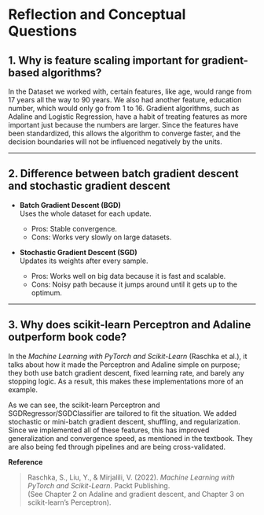 # Reflection and Conceptual Questions

## 1. Why is feature scaling important for gradient-based algorithms?
In the Dataset we worked with, certain features, like age, would range from 17 years all the way to 90 years. We also had another feature, education number, which would only go from 1 to 16. Gradient algorithms, such as Adaline and Logistic Regression, have a habit of treating features as more important just because the numbers are larger. Since the features have been standardized, this allows the algorithm to converge faster, and the decision boundaries will not be influenced negatively by the units.

---

## 2. Difference between batch gradient descent and stochastic gradient descent
- **Batch Gradient Descent (BGD)**  
  Uses the whole dataset for each update.  
  - Pros: Stable convergence.  
  - Cons: Works very slowly on large datasets.  

- **Stochastic Gradient Descent (SGD)**  
  Updates its weights after every sample.  
  - Pros: Works well on big data because it is fast and scalable.  
  - Cons: Noisy path because it jumps around until it gets up to the optimum.  

---

## 3. Why does scikit-learn Perceptron and Adaline outperform book code?
In the *Machine Learning with PyTorch and Scikit-Learn* (Raschka et al.), it talks about how it made the Perceptron and Adaline simple on purpose; they both use batch gradient descent, fixed learning rate, and barely any stopping logic. As a result, this makes these implementations more of an example.  

As we can see, the scikit-learn Perceptron and SGDRegressor/SGDClassifier are tailored to fit the situation. We added stochastic or mini-batch gradient descent, shuffling, and regularization. Since we implemented all of these features, this has improved generalization and convergence speed, as mentioned in the textbook. They are also being fed through pipelines and are being cross-validated.

**Reference**  
> Raschka, S., Liu, Y., & Mirjalili, V. (2022). *Machine Learning with PyTorch and Scikit-Learn*. Packt Publishing.  
> (See Chapter 2 on Adaline and gradient descent, and Chapter 3 on scikit-learn’s Perceptron).

